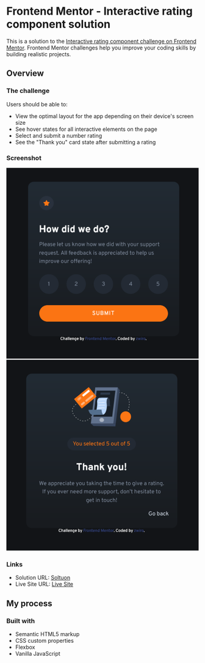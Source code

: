 # Frontend Mentor - Interactive rating component solution

This is a solution to the [Interactive rating component challenge on Frontend Mentor](https://www.frontendmentor.io/challenges/interactive-rating-component-koxpeBUmI). Frontend Mentor challenges help you improve your coding skills by building realistic projects. 

## Overview

### The challenge

Users should be able to:

- View the optimal layout for the app depending on their device's screen size
- See hover states for all interactive elements on the page
- Select and submit a number rating
- See the "Thank you" card state after submitting a rating

### Screenshot

![](images/screenshot1.png)
![](images/screenshot2.png)

### Links

- Solution URL: [Soltuon](https://www.frontendmentor.io/solutions/interactive-rating-component-vanilla-js-zLEh73o9rp)
- Live Site URL: [Live Site](https://zwiro.github.io/interactive-rating-component-challenge/)

## My process

### Built with

- Semantic HTML5 markup
- CSS custom properties
- Flexbox
- Vanilla JavaScript

